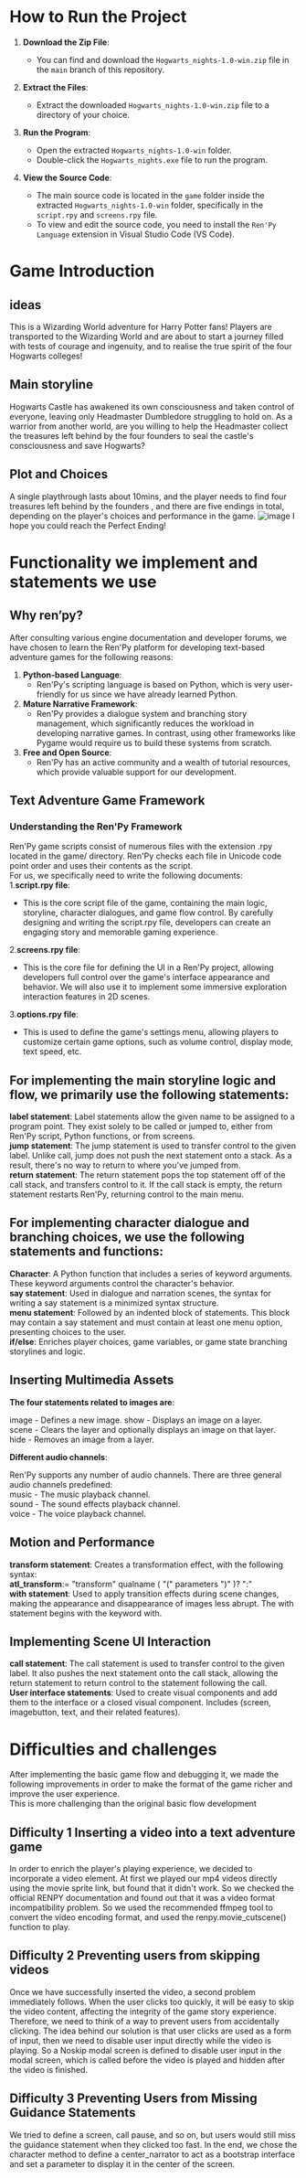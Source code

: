 # How to Run the Project

1. **Download the Zip File**:
   - You can find and download the `Hogwarts_nights-1.0-win.zip` file in the `main` branch of this repository.

2. **Extract the Files**:
   - Extract the downloaded `Hogwarts_nights-1.0-win.zip` file to a directory of your choice.

3. **Run the Program**:
   - Open the extracted `Hogwarts_nights-1.0-win` folder.
   - Double-click the `Hogwarts_nights.exe` file to run the program.
4. **View the Source Code**:
   - The main source code is located in the `game` folder inside the extracted `Hogwarts_nights-1.0-win` folder, specifically in the `script.rpy` and `screens.rpy` file.
   - To view and edit the source code, you need to install the `Ren'Py Language` extension in Visual Studio Code (VS Code).
# Game Introduction
## ideas
This is a Wizarding World adventure for Harry Potter fans!
Players are transported to the Wizarding World and are about to start a journey filled with tests of courage and ingenuity, and to realise the true spirit of the four Hogwarts colleges!
## Main storyline
Hogwarts Castle has awakened its own consciousness and taken control of everyone, leaving only Headmaster Dumbledore struggling to hold on. As a warrior from another world, are you willing to help the Headmaster collect the treasures left behind by the four founders to seal the castle's consciousness and save Hogwarts?
## Plot and Choices
A single playthrough lasts about 10mins, and the player needs to find four treasures left behind by the founders , and there are five endings in total, depending on the player's choices and performance in the game.
![image](https://github.com/XYZ-seyia/Text-Narrative-Game/blob/main/choices%20and%20endings.jpg)
I hope you could reach the Perfect Ending!
# Functionality we implement and statements we use
## Why ren’py?
After consulting various engine documentation and developer forums, we have chosen to learn the Ren'Py platform for developing text-based adventure games for the following reasons:
1. **Python-based Language**:
   - Ren'Py's scripting language is based on Python, which is very user-friendly for us since we have already learned Python.
3. **Mature Narrative Framework**:
   - Ren'Py provides a dialogue system and branching story management, which significantly reduces the workload in developing narrative games. In contrast, using other frameworks like Pygame would require us to build these systems from scratch.
5. **Free and Open Source**:
   - Ren'Py has an active community and a wealth of tutorial resources, which provide valuable support for our development.

##  Text Adventure Game Framework
### Understanding the Ren'Py Framework  
Ren'Py game scripts consist of numerous files with the extension .rpy located in the game/ directory. Ren'Py checks each file in Unicode code point order and uses their contents as the script.  
For us, we specifically need to write the following documents:  
1.**script.rpy file**:
 - This is the core script file of the game, containing the main logic, storyline, character dialogues, and game flow control. By carefully designing and writing the script.rpy file, developers can create an engaging story and memorable gaming experience.

2.**screens.rpy file**:
 - This is the core file for defining the UI in a Ren'Py project, allowing developers full control over the game's interface appearance and behavior. We will also use it to implement some immersive exploration interaction features in 2D scenes.

3.**options.rpy file**:
  - This is used to define the game's settings menu, allowing players to customize certain game options, such as volume control, display mode, text speed, etc.  

## For implementing the main storyline logic and flow, we primarily use the following statements:

**label statement**: Label statements allow the given name to be assigned to a program point. They exist solely to be called or jumped to, either from Ren'Py script, Python functions, or from screens.  
**jump statement**: The jump statement is used to transfer control to the given label. Unlike call, jump does not push the next statement onto a stack. As a result, there's no way to return to where you've jumped from.  
**return statement**: The return statement pops the top statement off of the call stack, and transfers control to it. If the call stack is empty, the return statement restarts Ren'Py, returning control to the main menu.  
 
## For implementing character dialogue and branching choices, we use the following statements and functions:

**Character**: A Python function that includes a series of keyword arguments. These keyword arguments control the character's behavior.  
**say statement**: Used in dialogue and narration scenes, the syntax for writing a say statement is a minimized syntax structure.  
**menu statement**: Followed by an indented block of statements. This block may contain a say statement and must contain at least one menu option, presenting choices to the user.  
**if/else**: Enriches player choices, game variables, or game state branching storylines and logic.  

## Inserting Multimedia Assets

**The four statements related to images are**:

image - Defines a new image.
show - Displays an image on a layer.  
scene - Clears the layer and optionally displays an image on that layer.  
hide - Removes an image from a layer.  

**Different audio channels**:

Ren'Py supports any number of audio channels. 
There are three general audio channels predefined:  
music - The music playback channel.  
sound - The sound effects playback channel.  
voice - The voice playback channel.  

## Motion and Performance

**transform statement**: Creates a transformation effect, with the following syntax:  
**atl_transform**:= "transform" qualname ( "(" parameters ")" )? ":"  
**with statement**: Used to apply transition effects during scene changes, making the appearance and disappearance of images less abrupt. The with statement begins with the keyword with.  

## Implementing Scene UI Interaction

**call statement**: The call statement is used to transfer control to the given label. It also pushes the next statement onto the call stack, allowing the return statement to return control to the statement following the call.  
**User interface statements**: Used to create visual components and add them to the interface or a closed visual component. Includes (screen, imagebutton, text, and their related features).  

# Difficulties and challenges

After implementing the basic game flow and debugging it, we made the following improvements in order to make the format of the game richer and improve the user experience.  
This is more challenging than the original basic flow development  

## Difficulty 1 Inserting a video into a text adventure game

In order to enrich the player's playing experience, we decided to incorporate a video element. At first we played our mp4 videos directly using the movie sprite link, but found that it didn't work.
So we checked the official RENPY documentation and found out that it was a video format incompatibility problem. So we used the recommended ffmpeg tool to convert the video encoding format, and used the renpy.movie_cutscene() function to play.

## Difficulty 2 Preventing users from skipping videos
Once we have successfully inserted the video, a second problem immediately follows. When the user clicks too quickly, it will be easy to skip the video content, affecting the integrity of the game story experience. Therefore, we need to think of a way to prevent users from accidentally clicking.
The idea behind our solution is that user clicks are used as a form of input, then we need to disable user input directly while the video is playing. So a Noskip modal screen is defined to disable user input in the modal screen, which is called before the video is played and hidden after the video is finished.

## Difficulty 3 Preventing Users from Missing Guidance Statements
We tried to define a screen, call pause, and so on, but users would still miss the guidance statement when they clicked too fast. In the end, we chose the character method to define a center_narrator to act as a bootstrap interface and set a parameter to display it in the center of the screen.
